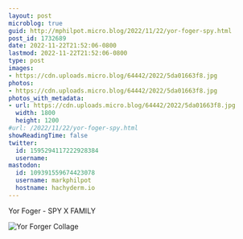 ```yaml
---
layout: post
microblog: true
guid: http://mphilpot.micro.blog/2022/11/22/yor-foger-spy.html
post_id: 1732689
date: 2022-11-22T21:52:06-0800
lastmod: 2022-11-22T21:52:06-0800
type: post
images:
- https://cdn.uploads.micro.blog/64442/2022/5da01663f8.jpg
photos:
- https://cdn.uploads.micro.blog/64442/2022/5da01663f8.jpg
photos_with_metadata:
- url: https://cdn.uploads.micro.blog/64442/2022/5da01663f8.jpg
  width: 1800
  height: 1200
#url: /2022/11/22/yor-foger-spy.html
showReadingTime: false
twitter:
  id: 1595294117222928384
  username: 
mastodon:
  id: 109391559674423078
  username: markphilpot
  hostname: hachyderm.io
---
```

Yor Foger - SPY X FAMILY

<img src="uploads/2022/5da01663f8.jpg" alt="Yor Forger Collage">
